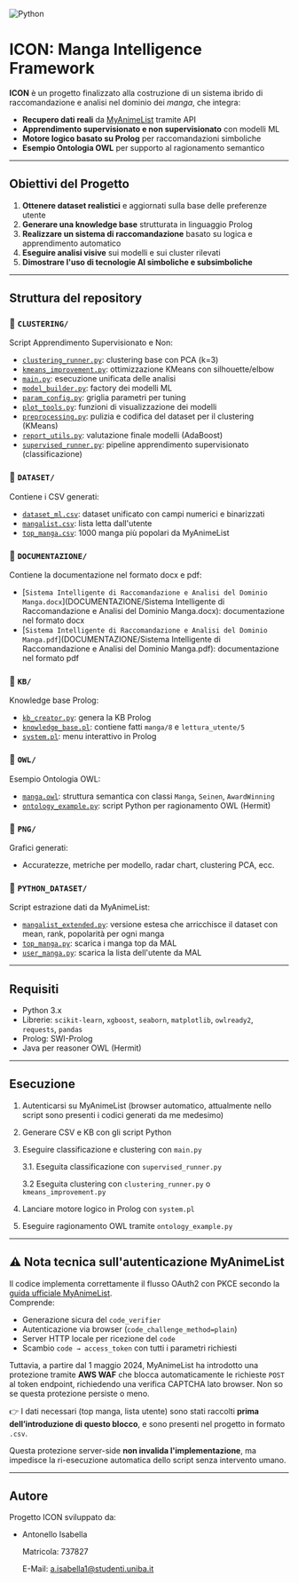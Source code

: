 ![Python](https://img.shields.io/badge/python-3.8+-blue.svg)

# ICON: Manga Intelligence Framework

**ICON** è un progetto finalizzato alla costruzione di un sistema ibrido di raccomandazione e analisi nel dominio dei *manga*, che integra:

- **Recupero dati reali** da [MyAnimeList](https://myanimelist.net/) tramite API
- **Apprendimento supervisionato e non supervisionato** con modelli ML
- **Motore logico basato su Prolog** per raccomandazioni simboliche
- **Esempio Ontologia OWL** per supporto al ragionamento semantico

---

## Obiettivi del Progetto

1. **Ottenere dataset realistici** e aggiornati sulla base delle preferenze utente
2. **Generare una knowledge base** strutturata in linguaggio Prolog
3. **Realizzare un sistema di raccomandazione** basato su logica e apprendimento automatico
4. **Eseguire analisi visive** sui modelli e sui cluster rilevati
5. **Dimostrare l'uso di tecnologie AI simboliche e subsimboliche**

---

## Struttura del repository

### 📁 `CLUSTERING/`
Script Apprendimento Supervisionato e Non:
- [`clustering_runner.py`](CLUSTERING/clustering_runner.py): clustering base con PCA (k=3)
- [`kmeans_improvement.py`](CLUSTERING/kmeans_improvement.py): ottimizzazione KMeans con silhouette/elbow
- [`main.py`](CLUSTERING/main.py): esecuzione unificata delle analisi
- [`model_builder.py`](CLUSTERING/model_builder.py): factory dei modelli ML
- [`param_config.py`](CLUSTERING/param_config.py): griglia parametri per tuning
- [`plot_tools.py`](CLUSTERING/plot_tools.py): funzioni di visualizzazione dei modelli
- [`preprocessing.py`](CLUSTERING/preprocessing.py): pulizia e codifica del dataset per il clustering (KMeans)
- [`report_utils.py`](CLUSTERING/report_utils.py): valutazione finale modelli (AdaBoost)
- [`supervised_runner.py`](CLUSTERING/supervised_runner.py): pipeline apprendimento supervisionato (classificazione)

### 📁 `DATASET/`
Contiene i CSV generati:
- [`dataset_ml.csv`](DATASET/dataset_ml.csv): dataset unificato con campi numerici e binarizzati
- [`mangalist.csv`](DATASET/mangalist.csv): lista letta dall'utente
- [`top_manga.csv`](DATASET/top_manga.csv): 1000 manga più popolari da MyAnimeList

### 📁 `DOCUMENTAZIONE/`
Contiene la documentazione nel formato docx e pdf:
- [`Sistema Intelligente di Raccomandazione e Analisi del Dominio Manga.docx`](DOCUMENTAZIONE/Sistema Intelligente di Raccomandazione e Analisi del Dominio Manga.docx): documentazione nel formato docx
- [`Sistema Intelligente di Raccomandazione e Analisi del Dominio Manga.pdf`](DOCUMENTAZIONE/Sistema Intelligente di Raccomandazione e Analisi del Dominio Manga.pdf): documentazione nel formato pdf

### 📁 `KB/`
Knowledge base Prolog:
- [`kb_creator.py`](KB/kb_creator.py): genera la KB Prolog
- [`knowledge_base.pl`](KB/knowledge_base.pl): contiene fatti `manga/8` e `lettura_utente/5`
- [`system.pl`](KB/system.pl): menu interattivo in Prolog

### 📁 `OWL/`
Esempio Ontologia OWL:
- [`manga.owl`](OWL/manga.owl): struttura semantica con classi `Manga`, `Seinen`, `AwardWinning`
- [`ontology_example.py`](OWL/ontology_example.py): script Python per ragionamento OWL (Hermit)

### 📁 `PNG/`
Grafici generati:
- Accuratezze, metriche per modello, radar chart, clustering PCA, ecc.

### 📁 `PYTHON_DATASET/`
Script estrazione dati da MyAnimeList:
- [`mangalist_extended.py`](PYTHON_DATASET/mangalist_extended.py): versione estesa che arricchisce il dataset con mean, rank, popolarità per ogni manga
- [`top_manga.py`](PYTHON_DATASET/top_manga.py): scarica i manga top da MAL
- [`user_manga.py`](PYTHON_DATASET/user_manga.py): scarica la lista dell'utente da MAL

---

## Requisiti

- Python 3.x
- Librerie: `scikit-learn`, `xgboost`, `seaborn`, `matplotlib`, `owlready2`, `requests`, `pandas`
- Prolog: SWI-Prolog
- Java per reasoner OWL (Hermit)

---

## Esecuzione

1. Autenticarsi su MyAnimeList (browser automatico, attualmente nello script sono presenti i codici generati da me medesimo)
2. Generare CSV e KB con gli script Python
3. Eseguire classificazione e clustering con `main.py`

   3.1. Eseguita classificazione con `supervised_runner.py`

   3.2 Eseguita clustering con `clustering_runner.py` o `kmeans_improvement.py`
4. Lanciare motore logico in Prolog con `system.pl`
5. Eseguire ragionamento OWL tramite `ontology_example.py`

---

## ⚠️ Nota tecnica sull'autenticazione MyAnimeList

Il codice implementa correttamente il flusso OAuth2 con PKCE secondo la [guida ufficiale MyAnimeList](https://myanimelist.net/blog.php?eid=835707).  
Comprende:

- Generazione sicura del `code_verifier`
- Autenticazione via browser (`code_challenge_method=plain`)
- Server HTTP locale per ricezione del `code`
- Scambio `code → access_token` con tutti i parametri richiesti

Tuttavia, a partire dal 1 maggio 2024, MyAnimeList ha introdotto una protezione tramite **AWS WAF** che blocca automaticamente le richieste `POST` al token endpoint, richiedendo una verifica CAPTCHA lato browser. Non so se questa protezione persiste o meno.

👉 I dati necessari (top manga, lista utente) sono stati raccolti **prima dell’introduzione di questo blocco**, e sono presenti nel progetto in formato `.csv`.

Questa protezione server-side **non invalida l'implementazione**, ma impedisce la ri-esecuzione automatica dello script senza intervento umano.

---

## Autore

Progetto ICON sviluppato da:
- Antonello Isabella 
  
  Matricola: 737827
  
  E-Mail: a.isabella1@studenti.uniba.it
